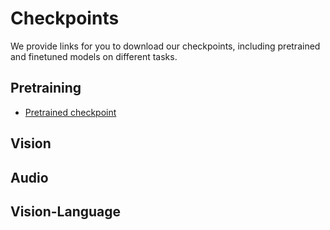 # Checkpoints

We provide links for you to download our checkpoints, including pretrained and finetuned models on different tasks.

## Pretraining
* <a href="http://one-peace-shanghai.oss-cn-shanghai.aliyuncs.com/one-peace.pt"> Pretrained checkpoint </a>

## Vision

## Audio

## Vision-Language
